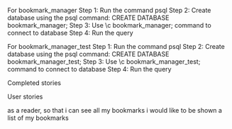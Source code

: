 
For bookmark_manager
Step 1: Run the command psql
Step 2: Create database using the psql command: CREATE DATABASE bookmark_manager;
Step 3: Use \c bookmark_manager; command to connect to database
Step 4: Run the query

For bookmark_manager_test
Step 1: Run the command psql
Step 2: Create database using the psql command: CREATE DATABASE bookmark_manager_test;
Step 3: Use \c bookmark_manager_test; command to connect to database
Step 4: Run the query


Completed stories



User stories

as a reader,
so that i can see all my bookmarks
i would like to be shown a list of my bookmarks

